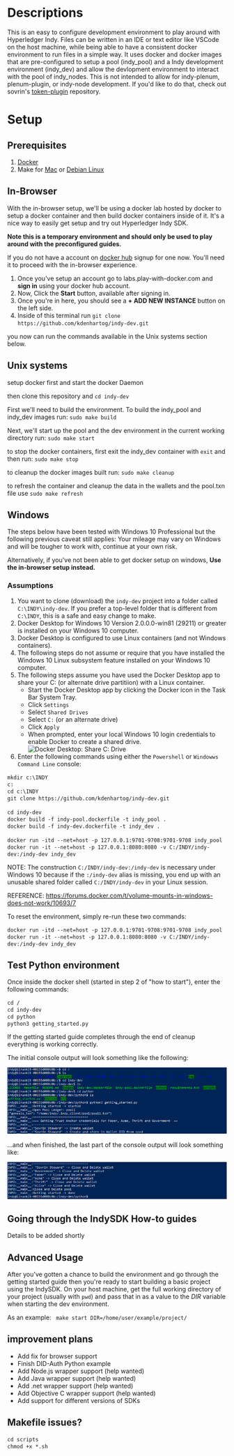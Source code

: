 # Descriptions
This is an easy to configure development environment to play around with Hyperledger Indy. Files can be written in an IDE or text editor like VSCode on the host machine, while being able to have a consistent docker environment to run files in a simple way. It uses docker and docker images that are pre-configured to setup a pool (indy_pool) and a Indy development environment (indy_dev) and allow the devlopment environment to interact with the pool of indy_nodes. This is not intended to allow for indy-plenum, plenum-plugin, or  indy-node development. If you'd like to do that, check out sovrin's [token-plugin](https://github.com/sovrin-foundation/token-plugin#org003878b) repository.




# Setup

## Prerequisites
1. [Docker](https://docs.docker.com/install/#supported-platforms)
2. Make for [Mac](https://stackoverflow.com/questions/10265742/how-to-install-make-and-gcc-on-a-mac#10265766) or [Debian Linux](https://stackoverflow.com/questions/11934997/how-to-install-make-in-ubuntu#11935185)

## In-Browser

With the in-browser setup, we'll be using a docker lab hosted by docker to setup a docker container and then build docker containers inside of it. It's a nice way to easily get setup and try out Hyperledger Indy SDK. 

**Note this is a temporary environment and should only be used to play around with the preconfigured guides.**

If you do not have a account on [docker hub](https://hub.docker.com) signup for one now. You'll need it to proceed with the in-browser experience.

1. Once you've setup an account go to labs.play-with-docker.com and **sign in** using your docker hub account.
2. Now, Click the **Start** button, available after signing in.
3. Once you're in here, you should see a **+ ADD NEW INSTANCE** button on the left side.
4. Inside of this terminal run `git clone https://github.com/kdenhartog/indy-dev.git`

you now can run the commands available in the Unix systems section below.

## Unix systems

setup docker first and start the docker Daemon

then clone this repository and `cd indy-dev` 

First we'll need to build the environment. To build the indy_pool and indy_dev images run: `sudo make build`

Next, we'll start up the pool and the dev environment in the current working directory run: `sudo make start`

to stop the docker containers, first exit the indy_dev container with `exit` and then run: `sudo make stop`

to cleanup the docker images built run: `sudo make cleanup`

to refresh the container and cleanup the data in the wallets and the pool.txn file use `sudo make refresh`

## Windows
The steps below have been tested with Windows 10 Professional but the following previous caveat still applies: Your mileage may vary on Windows and will be tougher to work with, continue at your own risk.

Alternatively, if you've not been able to get docker setup on windows, **Use the in-browser setup instead.**

### Assumptions
1. You want to clone (download) the `indy-dev` project into a folder called `C:\INDY\indy-dev`. If you prefer a top-level folder that is different from `C:\INDY`, this is a safe and easy change to make.
2. Docker Desktop for Windows 10 Version 2.0.0.0-win81 (29211) or greater is installed on your Windows 10 computer.
3. Docker Desktop is configured to use Linux containers (and not Windows containers).
4. The following steps do not assume or require that you have installed the Windows 10 Linux subsystem feature installed on your Windows 10 computer.
5. The following steps assume you have used the Docker Desktop app to share your C: (or alternate drive partitiion) with a Linux container. 
   - Start the Docker Desktop app by clicking the Docker icon in the Task Bar System Tray.
   - Click `Settings`
   - Select `Shared Drives`
   - Select `C:` (or an alternate drive)
   - Click `Apply`
   - When prompted, enter your local Windows 10 login credentials to enable Docker to create a shared drive.
   ![Docker Desktop: Share C: Drive](images/Win10-DockerDesktop-ShareCDrive.png)
6. Enter the following commands using either the `Powershell` or `Windowws Command Line` console:
```
mkdir c:\INDY
c:
cd c:\INDY
git clone https://github.com/kdenhartog/indy-dev.git

cd indy-dev
docker build -f indy-pool.dockerfile -t indy_pool .
docker build -f indy-dev.dockerfile -t indy_dev .

docker run -itd --net=host -p 127.0.0.1:9701-9708:9701-9708 indy_pool
docker run -it --net=host -p 127.0.0.1:8080:8080 -v C:/INDY/indy-dev:/indy-dev indy_dev
```
NOTE: The construction `C:/INDY/indy-dev:/indy-dev` is necessary under Windows 10 because if the `:/indy-dev` alias is missing, you end up with an unusable shared folder called `C:/INDY/indy-dev` in your Linux session.

REFERENCE:  https://forums.docker.com/t/volume-mounts-in-windows-does-not-work/10693/7

To reset the environment, simply re-run these two commands:
```
docker run -itd --net=host -p 127.0.0.1:9701-9708:9701-9708 indy_pool
docker run -it --net=host -p 127.0.0.1:8080:8080 -v C:/INDY/indy-dev:/indy-dev indy_dev
```

## Test Python environment
Once inside the docker shell (started in step 2 of "how to start"),
enter the following commands:

```
cd /
cd indy-dev
cd python
python3 getting_started.py
```
If the getting started guide completes through the end of cleanup everything is working correctly.

The initial console output will look something like the following:

![python3 getting_started.py console output - start](images/python3-getting_started_py-start.png)

...and when finished, the last part of the console output will look something like:

![python3 getting_started.py console output -end](images/python3-getting_started_py-end.png)

## Going through the IndySDK How-to guides

Details to be added shortly

## Advanced Usage

After you've gotten a chance to build the environment and go through the getting started guide then you're ready to start building a basic project using the IndySDK. On your host machine, get the full working directory of your project (usually with `pwd`) and pass that in as a value to the *DIR* variable when starting the dev environment.
 
As an example: ` make start DIR=/home/user/example/project/`

## improvement plans
* Add fix for browser support
* Finish DID-Auth Python example
* Add Node.js wrapper support (help wanted)
* Add Java wrapper support (help wanted)
* Add .net wrapper support (help wanted)
* Add Objective C wrapper support (help wanted)
* Add support for different versions of SDKs

## Makefile issues?
```
cd scripts
chmod +x *.sh
```


